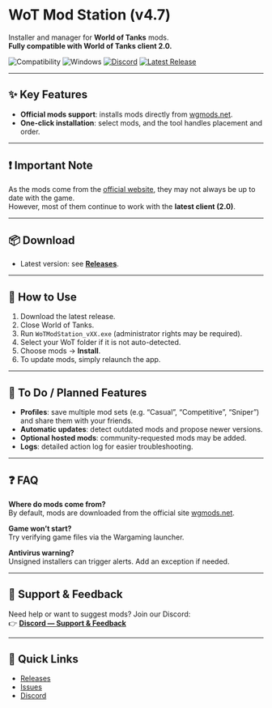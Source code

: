 # WoT Mod Station (v4.7)

Installer and manager for **World of Tanks** mods.  
**Fully compatible with World of Tanks client 2.0.**

![Compatibility](https://img.shields.io/badge/World_of_Tanks-2.0_compatible-green) 
![Windows](https://img.shields.io/badge/OS-Windows-blue) 
[![Discord](https://img.shields.io/badge/Discord-Join-5865F2)](https://discord.gg/YyVUvAJnUc) 
[![Latest Release](https://img.shields.io/github/v/release/BabasGames/wot-mod-station)](https://github.com/BabasGames/wot-mod-station/releases/latest)

---

## ✨ Key Features

- **Official mods support**: installs mods directly from [wgmods.net](https://wgmods.net).
- **One-click installation**: select mods, and the tool handles placement and order.

---

## ❗ Important Note

As the mods come from the [official website](https://wgmods.net), they may not always be up to date with the game.  
However, most of them continue to work with the **latest client (2.0)**.

---

## 📦 Download

- Latest version: see [**Releases**](https://github.com/<ORG>/<REPO>/releases).

---

## 🚀 How to Use

1. Download the latest release.  
2. Close World of Tanks.  
3. Run `WoTModStation_vXX.exe` (administrator rights may be required).  
4. Select your WoT folder if it is not auto-detected.  
5. Choose mods → **Install**.  
6. To update mods, simply relaunch the app.

---

## 📝 To Do / Planned Features

- **Profiles**: save multiple mod sets (e.g. “Casual”, “Competitive”, “Sniper”) and share them with your friends.  
- **Automatic updates**: detect outdated mods and propose newer versions.  
- **Optional hosted mods**: community-requested mods may be added.  
- **Logs**: detailed action log for easier troubleshooting.  

---

## ❓ FAQ

**Where do mods come from?**  
By default, mods are downloaded from the official site [wgmods.net](https://wgmods.net).

**Game won’t start?**  
Try verifying game files via the Wargaming launcher.  

**Antivirus warning?**  
Unsigned installers can trigger alerts. Add an exception if needed.  

---

## 🤝 Support & Feedback

Need help or want to suggest mods? Join our Discord:  
👉 [**Discord — Support & Feedback**](<DISCORD_LINK>)

---

## 🔗 Quick Links

- [Releases](https://github.com/<ORG>/<REPO>/releases)  
- [Issues](https://github.com/<ORG>/<REPO>/issues)  
- [Discord](<DISCORD_LINK>)  
